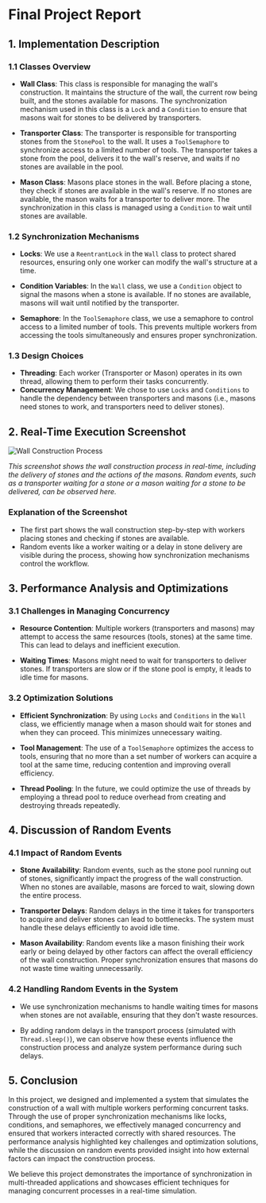 # Final Project Report

## 1. Implementation Description

### 1.1 Classes Overview
- **Wall Class**: This class is responsible for managing the wall's construction. It maintains the structure of the wall, the current row being built, and the stones available for masons. The synchronization mechanism used in this class is a `Lock` and a `Condition` to ensure that masons wait for stones to be delivered by transporters.
  
- **Transporter Class**: The transporter is responsible for transporting stones from the `StonePool` to the wall. It uses a `ToolSemaphore` to synchronize access to a limited number of tools. The transporter takes a stone from the pool, delivers it to the wall's reserve, and waits if no stones are available in the pool.

- **Mason Class**: Masons place stones in the wall. Before placing a stone, they check if stones are available in the wall's reserve. If no stones are available, the mason waits for a transporter to deliver more. The synchronization in this class is managed using a `Condition` to wait until stones are available.

### 1.2 Synchronization Mechanisms
- **Locks**: We use a `ReentrantLock` in the `Wall` class to protect shared resources, ensuring only one worker can modify the wall's structure at a time.
  
- **Condition Variables**: In the `Wall` class, we use a `Condition` object to signal the masons when a stone is available. If no stones are available, masons will wait until notified by the transporter.
  
- **Semaphore**: In the `ToolSemaphore` class, we use a semaphore to control access to a limited number of tools. This prevents multiple workers from accessing the tools simultaneously and ensures proper synchronization.

### 1.3 Design Choices
- **Threading**: Each worker (Transporter or Mason) operates in its own thread, allowing them to perform their tasks concurrently.
- **Concurrency Management**: We chose to use `Locks` and `Conditions` to handle the dependency between transporters and masons (i.e., masons need stones to work, and transporters need to deliver stones).
  
## 2. Real-Time Execution Screenshot

![Wall Construction Process](path-to-screenshot.png)

*This screenshot shows the wall construction process in real-time, including the delivery of stones and the actions of the masons. Random events, such as a transporter waiting for a stone or a mason waiting for a stone to be delivered, can be observed here.*

### Explanation of the Screenshot
- The first part shows the wall construction step-by-step with workers placing stones and checking if stones are available.
- Random events like a worker waiting or a delay in stone delivery are visible during the process, showing how synchronization mechanisms control the workflow.

## 3. Performance Analysis and Optimizations

### 3.1 Challenges in Managing Concurrency
- **Resource Contention**: Multiple workers (transporters and masons) may attempt to access the same resources (tools, stones) at the same time. This can lead to delays and inefficient execution.
  
- **Waiting Times**: Masons might need to wait for transporters to deliver stones. If transporters are slow or if the stone pool is empty, it leads to idle time for masons.
  
### 3.2 Optimization Solutions
- **Efficient Synchronization**: By using `Locks` and `Conditions` in the `Wall` class, we efficiently manage when a mason should wait for stones and when they can proceed. This minimizes unnecessary waiting.
  
- **Tool Management**: The use of a `ToolSemaphore` optimizes the access to tools, ensuring that no more than a set number of workers can acquire a tool at the same time, reducing contention and improving overall efficiency.

- **Thread Pooling**: In the future, we could optimize the use of threads by employing a thread pool to reduce overhead from creating and destroying threads repeatedly.

## 4. Discussion of Random Events

### 4.1 Impact of Random Events
- **Stone Availability**: Random events, such as the stone pool running out of stones, significantly impact the progress of the wall construction. When no stones are available, masons are forced to wait, slowing down the entire process.
  
- **Transporter Delays**: Random delays in the time it takes for transporters to acquire and deliver stones can lead to bottlenecks. The system must handle these delays efficiently to avoid idle time.

- **Mason Availability**: Random events like a mason finishing their work early or being delayed by other factors can affect the overall efficiency of the wall construction. Proper synchronization ensures that masons do not waste time waiting unnecessarily.

### 4.2 Handling Random Events in the System
- We use synchronization mechanisms to handle waiting times for masons when stones are not available, ensuring that they don't waste resources.
  
- By adding random delays in the transport process (simulated with `Thread.sleep()`), we can observe how these events influence the construction process and analyze system performance during such delays.

## 5. Conclusion
In this project, we designed and implemented a system that simulates the construction of a wall with multiple workers performing concurrent tasks. Through the use of proper synchronization mechanisms like locks, conditions, and semaphores, we effectively managed concurrency and ensured that workers interacted correctly with shared resources. The performance analysis highlighted key challenges and optimization solutions, while the discussion on random events provided insight into how external factors can impact the construction process.

We believe this project demonstrates the importance of synchronization in multi-threaded applications and showcases efficient techniques for managing concurrent processes in a real-time simulation.
